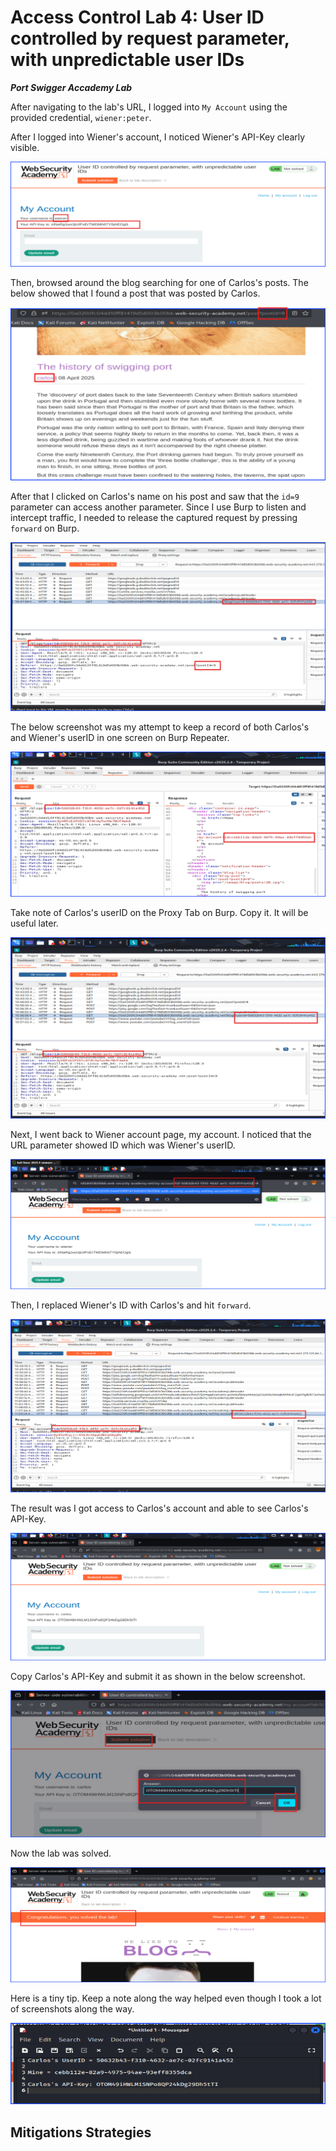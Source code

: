 # Access Control Lab 4: User ID controlled by request parameter, with unpredictable user IDs

***Port Swigger Accademy Lab***

After navigating to the lab's URL, I logged into `My Account` using the provided credential, `wiener:peter`.

After I logged into Wiener's account, I noticed Wiener's API-Key clearly visible.

![myAPI-Key](Images/AccessControlLab4_1_myAPI-Key.png)

Then, browsed around the blog searching for one of Carlos's posts. The below showed that I found a post that was posted by Carlos.

![carlosPost](Images/AccessControlLab4_2_carlosPost.png)

After that I clicked on Carlos's name on his post and saw that the `id=9` parameter can access another parameter. Since I use Burp to listen and intercept traffic, I needed to release the captured request by pressing `forward` on Burp.

![clickOnCarlosFromHisPost](Images/AccessControlLab4_3_clickOnCarlosFromHisPost.png)

The below screenshot was my attempt to keep a record of both Carlos's and Wiener's userID in one screen on Burp Repeater.

![CarlosID-andMine](Images/AccessControlLab4_4_CarlosID-andMine.png)

Take note of Carlos's userID on the Proxy Tab on Burp. Copy it. It will be useful later.

![takeNoteOfCarlosID](Images/AccessControlLab4_5_takeNoteOfCarlosID.png)

Next, I went back to Wiener account page, my account. I noticed that the URL parameter showed ID which was Wiener's userID.

![replaceWienerID-WithCarlos](Images/AccessControlLab4_8_replaceWienerID-WithCarlos.png)

Then, I replaced Wiener's ID with Carlos's and hit `forward`.

![replaceWienerID-WithCarlosOnBurp](Images/AccessControlLab4_9_replaceWienerID-WithCarlosOnBurp.png)

The result was I got access to Carlos's account and able to see Carlos's API-Key.

![getCarlosAPI-Key](Images/AccessControlLab4_10_getCarlosAPI-Key.png)

Copy Carlos's API-Key and submit it as shown in the below screenshot.

![submitCarlosAPI-Key](Images/AccessControlLab4_11_submitCarlosAPI-Key.png)

Now the lab was solved.

![labSolved](Images/AccessControlLab4_12_labSolved.png)

Here is a tiny tip. Keep a note along the way helped even though I took a lot of screenshots along the way.

![notes](Images/AccessControlLab4_13_notes.png)

## Mitigations Strategies
